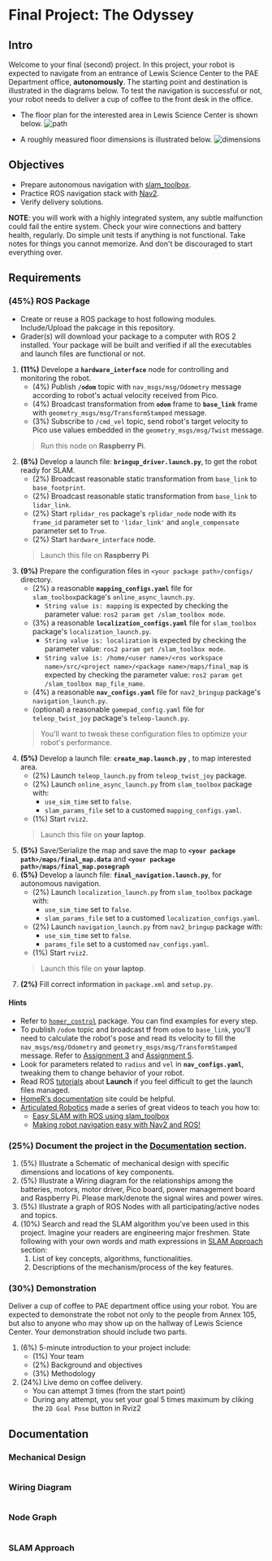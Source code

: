 # Final Project: The Odyssey

## Intro
Welcome to your final (second) project. 
In this project, your robot is expected to navigate from an entrance of Lewis Science Center to the PAE Department office, **autonomously**. 
The starting point and destination is illustrated in the diagrams below.
To test the navigation is successful or not, your robot needs to deliver a cup of coffee to the front desk in the office. 

- The floor plan for the interested area in Lewis Science Center is shown below.
![path](figures/lsc_nav_floorplan.png)

- A roughly measured floor dimensions is illustrated below.
![dimensions](figures/lsc_nav_dimensions.png)

## Objectives
- Prepare autonomous navigation with [slam_toolbox](https://github.com/SteveMacenski/slam_toolbox).
- Practice ROS navigation stack with [Nav2](https://docs.nav2.org/).
- Verify delivery solutions.

**NOTE**: you will work with a highly integrated system, any subtle malfunction could fail the entire system.
Check your wire connections and battery health, regularly. 
Do simple unit tests if anything is not functional. 
Take notes for things you cannot memorize.
And don't be discouraged to start everything over.

## Requirements

### (45%) ROS Package
- Create or reuse a ROS package to host following modules. 
Include/Upload the pakcage in this repository.
- Grader(s) will download your package to a computer with ROS 2 installed.
  Your package will be built and verified if all the executables and launch files are functional or not.
  
1. **(11%)** Develope a **`hardware_interface`** node for controlling and monitoring the robot. 
    - (4%) Publish **`/odom`** topic with `nav_msgs/msg/Odometry` message according to robot's actual velocity received from Pico.
    - (4%) Broadcast transformation from **`odom`** frame to **`base_link`** frame with `geometry_msgs/msg/TransformStamped` message.
    - (3%) Subscribe to `/cmd_vel` topic, send robot's target velocity to Pico use values embedded in the `geometry_msgs/msg/Twist` message.   
    > Run this node on **Raspberry Pi**.
2. **(8%)** Develop a launch file: **`bringup_driver.launch.py`**, to get the robot ready for SLAM.
    - (2%) Broadcast reasonable static transformation from `base_link` to `base_footprint`.
    - (2%) Broadcast reasonable static transformation from `base_link` to `lidar_link`.
    - (2%) Start `rplidar_ros` package's `rplidar_node` node with its `frame_id` parameter set to `'lidar_link'` and `angle_compensate` parameter set to `True`.
    - (2%) Start `hardware_interface` node.
    > Launch this file on **Raspberry Pi**.
3. **(9%)** Prepare the configuration files in `<your package path>/configs/` directory.
    - (2%) a reasonable **`mapping_configs.yaml`** file for `slam_toolbox`package's `online_async_launch.py`.
      - `String value is: mapping` is expected by checking the parameter value: `ros2 param get /slam_toolbox mode`.
    - (3%) a reasonable **`localization_configs.yaml`** file for `slam_toolbox` package's `localization_launch.py`.
      - `String value is: localization` is expected by checking the parameter value: `ros2 param get /slam_toolbox mode`.
      - `String value is: /home/<user name>/<ros workspace name>/src/<project name>/<package name>/maps/final_map` is expected by checking the parameter value: `ros2 param get /slam_toolbox map_file_name`.
    - (4%) a reasonable **`nav_configs.yaml`** file for `nav2_bringup` package's `navigation_launch.py`.
    - (optional) a reasonable `gamepad_config.yaml` file for `teleop_twist_joy` package's `teleop-launch.py`.
    > You'll want to tweak these configuration files to optimize your robot's performance.
4. **(5%)** Develop a launch file: **`create_map.launch.py`** , to map interested area.
    - (2%) Launch `teleop_launch.py` from `teleop_twist_joy` package.
    - (2%) Launch `online_async_launch.py` from `slam_toolbox` package with:
        - `use_sim_time` set to `false`.
        - `slam_params_file` set to a customed `mapping_configs.yaml`.
    - (1%) Start `rviz2`.
    > Launch this file on **your laptop**.
5. **(5%)** Save/Serialize the map and save the map to **`<your package path>/maps/final_map.data`** and **`<your package path>/maps/final_map.posegraph`**
6. **(5%)** Develop a launch file: **`final_navigation.launch.py`**, for autonomous navigation.
    - (2%) Launch `localization_launch.py` from `slam_toolbox` package with:
        - `use_sim_time` set to `false`.
        - `slam_params_file` set to a customed `localization_configs.yaml`.
    - (2%) Launch `navigation_launch.py` from `nav2_bringup` package with:
        - `use_sim_time` set to `false`.
        - `params_file` set to a customed `nav_configs.yaml`.
    - (1%) Start `rviz2`.
    > Launch this file on **your laptop**.
7. **(2%)** Fill correct information in `package.xml` and `setup.py`.
   
#### Hints
- Refer to [`homer_control`](https://github.com/linzhangUCA/homer/tree/main/homer_control) package.
  You can find examples for every step.
- To publish `/odom` topic and broadcast tf from `odom` to `base_link`, you'll need to calculate the robot's pose and read its velocity to fill the `nav_msgs/msg/Odometry` and `geometry_msgs/msg/TransformStamped` message.
  Refer to [Assignment 3](https://classroom.github.com/a/R9LNWs9-) and [Assignment 5](https://classroom.github.com/a/cGOzC79L).
- Look for parameters related to `radius` and `vel` in **`nav_configs.yaml`**, tweaking them to change behavior of your robot.
- Read ROS [tutorials](https://docs.ros.org/en/jazzy/Tutorials/Intermediate/Launch/Launch-Main.html) about **Launch** if you feel difficult to get the launch files managed.
- [HomeR's documentation](https://linzhanguca.github.io/homer/) site could be helpful.
- [Articulated Robotics](https://www.youtube.com/@ArticulatedRobotics) made a series of great videos to teach you how to:
  - [Easy SLAM with ROS using slam_toolbox](https://www.youtube.com/watch?v=ZaiA3hWaRzE)
  - [Making robot navigation easy with Nav2 and ROS!](https://www.youtube.com/watch?v=jkoGkAd0GYk)
  
### (25%) Document the project in the [Documentation](README.md#documentation) section.
1. (5%) Illustrate a Schematic of mechanical design with specific dimensions and locations of key components.
2. (5%) Illustrate a Wiring diagram for the relationships among the batteries, motors, motor driver, Pico board, power management board and Raspberry Pi.
   Please mark/denote the signal wires and power wires.
3. (5%) Illustrate a graph of ROS Nodes with all participating/active nodes and topics.
4. (10%) Search and read the SLAM algorithm you've been used in this project.
   Imagine your readers are engineering major freshmen.
   State following with your own words and math expressions in [SLAM Approach](README.md#slam-approach) section:
   1. List of key concepts, algorithms, functionalities.
   2. Descriptions of the mechanism/process of the key features. 
     
### (30%) Demonstration
Deliver a cup of coffee to PAE department office using your robot.
You are expected to demonstrate the robot not only to the people from Annex 105, but also to anyone who may show up on the hallway of Lewis Science Center.
Your demonstration should include two parts.
1. (6%) 5-minute introduction to your project include:
   - (1%) Your team
   - (2%) Background and objectives
   - (3%) Methodology
2. (24%) Live demo on coffee delivery.
   - You can attempt 3 times (from the start point)
   - During any attempt, you set your goal 5 times maximum by cliking the `2D Goal Pose` button in Rviz2

## Documentation

### Mechanical Design
![]()

### Wiring Diagram
![]()

### Node Graph
![]()

### SLAM Approach


